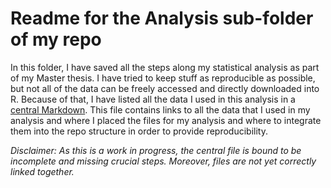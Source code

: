 # Readme for the Analysis sub-folder of my repo
In this folder, I have saved all the steps along my statistical analysis as part of my Master thesis. I have tried to keep stuff as reproducible as possible, but not all of the data can be freely accessed and directly downloaded into R. Because of that, I have listed all the data I used in this analysis in a [central Markdown](./data_used.md).
This file contains links to all the data that I used in my analysis and where I placed the files for my analysis and where to integrate them into the repo structure in order to provide reproducibility.

_Disclaimer: As this is a work in progress, the central file is bound to be incomplete and missing crucial steps. Moreover, files are not yet correctly linked together._

